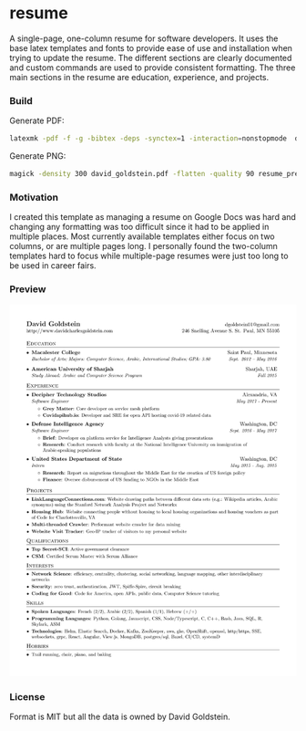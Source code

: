 # resume

A single-page, one-column resume for software developers. It uses the base latex templates and fonts to provide ease of use and installation when trying to update the resume. The different sections are clearly documented and custom commands are used to provide consistent formatting. The three main sections in the resume are education, experience, and projects.

### Build

Generate PDF:

```bash
latexmk -pdf -f -g -bibtex -deps -synctex=1 -interaction=nonstopmode  david_goldstein.tex
```

Generate PNG:

```bash
magick -density 300 david_goldstein.pdf -flatten -quality 90 resume_preview.png
```


### Motivation

I created this template as managing a resume on Google Docs was hard and changing any formatting was too difficult since it had to be applied in multiple places. Most currently available templates either focus on two columns, or are multiple pages long. I personally found the two-column templates hard to focus while multiple-page resumes were just too long to be used in career fairs.

### Preview
![Resume Screenshot](./resume_preview.png)

### License
Format is MIT but all the data is owned by David Goldstein.
